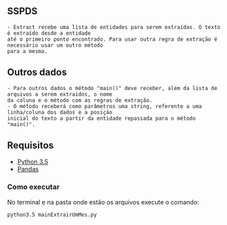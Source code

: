 ## SSPDS
	- Extract recebe uma lista de entidades para serem extraídas. O texto é extraído desde a entidade
	até o primeiro ponto encontrado. Para usar outra regra de extração é necessário usar um outro método
	para a mesma.
## Outros dados
	- Para outros dados o método "main()" deve receber, além da lista de arquivos a serem extraídos, o nome
	da coluna e o método com as regras de extração.
	- O método receberá como parâmetros uma string, referente a uma linha/coluna dos dados e a posição
	inicial do texto a partir da entidade repassada para o método "main()".

## Requisitos
* [Python 3.5](https://www.python.org/downloads/release/python-350/)
* [Pandas](https://pandas.pydata.org/pandas-docs/stable/install.html)

### Como executar
No terminal e na pasta onde estão os arquivos execute o comando:
```
python3.5 mainExtrairUmMes.py
```

